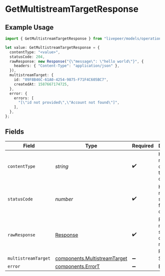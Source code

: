 # GetMultistreamTargetResponse

## Example Usage

```typescript
import { GetMultistreamTargetResponse } from "livepeer/models/operations";

let value: GetMultistreamTargetResponse = {
  contentType: "<value>",
  statusCode: 204,
  rawResponse: new Response("{\"message\": \"hello world\"}", {
    headers: { "Content-Type": "application/json" },
  }),
  multistreamTarget: {
    id: "09F8B46C-61A0-4254-9875-F71F4C605BC7",
    createdAt: 1587667174725,
  },
  error: {
    errors: [
      "[\"id not provided\",\"Account not found\"]",
    ],
  },
};
```

## Fields

| Field                                                                        | Type                                                                         | Required                                                                     | Description                                                                  |
| ---------------------------------------------------------------------------- | ---------------------------------------------------------------------------- | ---------------------------------------------------------------------------- | ---------------------------------------------------------------------------- |
| `contentType`                                                                | *string*                                                                     | :heavy_check_mark:                                                           | HTTP response content type for this operation                                |
| `statusCode`                                                                 | *number*                                                                     | :heavy_check_mark:                                                           | HTTP response status code for this operation                                 |
| `rawResponse`                                                                | [Response](https://developer.mozilla.org/en-US/docs/Web/API/Response)        | :heavy_check_mark:                                                           | Raw HTTP response; suitable for custom response parsing                      |
| `multistreamTarget`                                                          | [components.MultistreamTarget](../../models/components/multistreamtarget.md) | :heavy_minus_sign:                                                           | Success                                                                      |
| `error`                                                                      | [components.ErrorT](../../models/components/errort.md)                       | :heavy_minus_sign:                                                           | Error                                                                        |